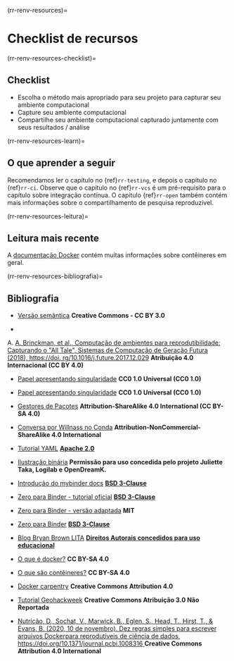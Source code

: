 (rr-renv-resources)=
# Checklist de recursos

(rr-renv-resources-checklist)=
## Checklist

- Escolha o método mais apropriado para seu projeto para capturar seu ambiente computacional
- Capture seu ambiente computacional
- Compartilhe seu ambiente computacional capturado juntamente com seus resultados / análise

(rr-renv-resources-learn)=
## O que aprender a seguir

Recomendamos ler o capítulo no {ref}`rr-testing`, e depois o capítulo no {ref}`rr-ci`. Observe que o capítulo no {ref}`rr-vcs` é um pré-requisito para o capítulo sobre integração contínua. O capítulo {ref}`rr-open` também contém mais informações sobre o compartilhamento de pesquisa reproduzível.

(rr-renv-resources-leitura)=
## Leitura mais recente

A [documentação Docker](https://docs.docker.com/get-started/) contém muitas informações sobre contêineres em geral.


(rr-renv-resources-bibliografia)=
## Bibliografia

- [Versão semântica](https://semver.org) **Creative Commons - CC BY 3.0**

-
A. [A. Brinckman, et al., Computação de ambientes para reprodutibilidade: Capturando o "All Tale", Sistemas de Computação de Geração Futura (2018), https://doi. rg/10.1016/j.future.2017.12.029](https://www.sciencedirect.com/science/article/pii/S0167739X17310695) **Atribuição 4.0 Internacional (CC BY 4.0)**</p></li> 
  
  - [Papel apresentando singularidade](https://journals.plos.org/plosone/article?id=10.1371/journal.pone.0177459) **CC0 1.0 Universal (CC0 1.0)**

- [Papel apresentando singularidade](https://journals.plos.org/plosone/article?id=10.1371/journal.pone.0177459) **CC0 1.0 Universal (CC0 1.0)**

- [Gestores de Pacotes](https://opensource.com/article/18/7/evolution-package-managers) **Attribution-ShareAlike 4.0 International (CC BY-SA 4.0)**

- [Conversa por Willnass no Conda](https://github.com/willfurnass/conda-rses-pres/blob/master/content.md) **Attribution-NonCommercial-ShareAlike 4.0 International**

- [Tutorial YAML](https://gettaurus.org/docs/YAMLTutorial/) **[Apache 2.0](http://www.apache.org/licenses/LICENSE-2.0)**

- [Ilustração binária](https://opendreamkit.org/2017/11/02/use-case-publishing-reproducible-notebooks/) **Permissão para uso concedida pelo projeto Juliette Taka, Logilab e OpenDreamK.**

- [Introdução do mybinder docs](https://github.com/jupyterhub/binder/blob/master/doc/introduction.rst) **[BSD 3-Clause](https://github.com/binder-examples/requirements/blob/master/LICENSE)**

- [Zero para Binder - tutorial oficial](https://github.com/Build-a-binder/build-a-binder.github.io/blob/master/workshop/10-zero-to-binder.md) **[BSD 3-Clause](https://github.com/binder-examples/requirements/blob/master/LICENSE)**

- [Zero para Binder - versão adaptada](https://github.com/alan-turing-institute/the-turing-way/blob/main/workshops/boost-research-reproducibility-binder/workshop-presentations/zero-to-binder.md) **MIT**

- [Zero para Binder](https://github.com/Build-a-binder/build-a-binder.github.io/blob/master/workshop/10-zero-to-binder.md) **[BSD 3-Clause](https://github.com/binder-examples/requirements/blob/master/LICENSE)**

- [Blog Bryan Brown LITA](https://litablog.org/2014/12/virtual-machines-in-a-nutshell/) **[Direitos Autorais concedidos para uso educacional](http://www.ala.org/copyright)**

- [O que é docker?](https://opensource.com/resources/what-docker) **CC BY-SA 4.0**

- [O que são contêineres?](https://opensource.com/resources/what-are-linux-containers?intcmp=7016000000127cYAAQ) **CC BY-SA 4.0**

- [Docker carpentry](http://www.manicstreetpreacher.co.uk/docker-carpentry/aio/) **Creative Commons Attribution 4.0**
- [Tutorial Geohackweek](https://geohackweek.github.io/Introductory/docker-tutorial_temp/) **Creative Commons Atribuição 3.0 Não Reportada**
- [Nutrição, D., Sochat, V., Marwick, B., Eglen, S., Head, T., Hirst, T., & Evans, B. (2020, 10 de novembro). Dez regras simples para escrever arquivos Dockerpara reprodutíveis de ciência de dados, https://doi.org/10.1371/journal.pcbi.1008316 ](https://github.com/nuest/ten-simple-rules-dockerfiles) **Creative Commons Attribution 4.0 International**</ul>
